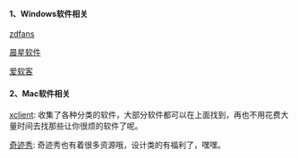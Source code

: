 <!--
 * @Author: Rainy
 * @Github: https://github.com/Rain120
 * @Date: 2019-01-20 16:02:18
 * @LastEditTime: 2019-01-20 17:36:56
 -->

#### 1、Windows软件相关
[zdfans](http://www.zdfans.com/)

[晨星软件](https://chenxing.asia/)

[爱软客](http://www.bokeboke.net/)


#### 2、Mac软件相关

[xclient](https://xclient.info/): 收集了各种分类的软件，大部分软件都可以在上面找到，再也不用花费大量时间去找那些让你很烦的软件了呢。


[奇迹秀](https://www.qijishow.com/): 奇迹秀也有着很多资源哦，设计类的有福利了，嘿嘿。

